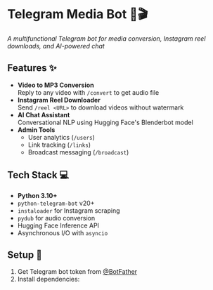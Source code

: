 # Telegram Media Bot 🤖🎬  
*A multifunctional Telegram bot for media conversion, Instagram reel downloads, and AI-powered chat*

## Features ✨
- **Video to MP3 Conversion**  
  Reply to any video with `/convert` to get audio file
- **Instagram Reel Downloader**  
  Send `/reel <URL>` to download videos without watermark
- **AI Chat Assistant**  
  Conversational NLP using Hugging Face's Blenderbot model
- **Admin Tools**  
  - User analytics (`/users`)
  - Link tracking (`/links`)
  - Broadcast messaging (`/broadcast`)

## Tech Stack 💻
- **Python 3.10+**
- `python-telegram-bot` v20+
- `instaloader` for Instagram scraping
- `pydub` for audio conversion
- Hugging Face Inference API
- Asynchronous I/O with `asyncio`

## Setup 🔧
1. Get Telegram bot token from [@BotFather](https://t.me/BotFather)
2. Install dependencies:  
